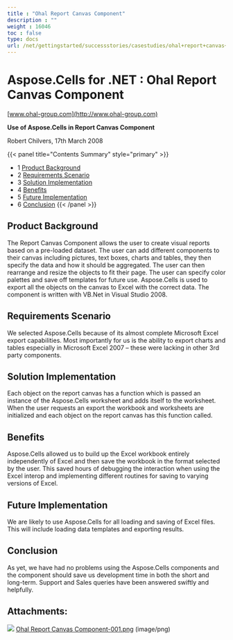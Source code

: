 ```yaml
---
title : "Ohal Report Canvas Component" 
description : "" 
weight : 16046 
toc : false
type: docs
url: /net/gettingstarted/successstories/casestudies/ohal+report+canvas+component/
---
```


# Aspose.Cells for .NET : Ohal Report Canvas Component


[www.ohal-group.com](http://www.ohal-group.com)

**Use of Aspose.Cells in Report Canvas Component**

Robert Chilvers, 17th March 2008

{{< panel title="Contents Summary" style="primary" >}}
*   1 [Product Background](#product-background)
*   2 [Requirements Scenario](#requirements-scenario)
*   3 [Solution Implementation](#solution-implementation)
*   4 [Benefits](#benefits)
*   5 [Future Implementation](#future-implementation)
*   6 [Conclusion](#conclusion)
{{< /panel >}}
## Product Background

The Report Canvas Component allows the user to create visual reports based on a pre-loaded dataset. The user can add different components to their canvas including pictures, text boxes, charts and tables, they then specify the data and how it should be aggregated. The user can then rearrange and resize the objects to fit their page. The user can specify color palettes and save off templates for future use. Aspose.Cells is used to export all the objects on the canvas to Excel with the correct data. The component is written with VB.Net in Visual Studio 2008.

## Requirements Scenario

We selected Aspose.Cells because of its almost complete Microsoft Excel export capabilities. Most importantly for us is the ability to export charts and tables especially in Microsoft Excel 2007 – these were lacking in other 3rd party components.

## Solution Implementation

Each object on the report canvas has a function which is passed an instance of the Aspose.Cells worksheet and adds itself to the worksheet. When the user requests an export the workbook and worksheets are initialized and each object on the report canvas has this function called.

## Benefits

Aspose.Cells allowed us to build up the Excel workbook entirely independently of Excel and then save the workbook in the format selected by the user. This saved hours of debugging the interaction when using the Excel interop and implementing different routines for saving to varying versions of Excel.

## Future Implementation

We are likely to use Aspose.Cells for all loading and saving of Excel files. This will include loading data templates and exporting results.

## Conclusion

As yet, we have had no problems using the Aspose.Cells components and the component should save us development time in both the short and long-term. Support and Sales queries have been answered swiftly and helpfully.

## Attachments:

![](https://docs2.aspose.com/cells/net/images/icons/bullet_blue.gif) [Ohal Report Canvas Component-001.png](https://docs2.aspose.com/cells/net/attachments/5018426/5114875.png) (image/png)  

